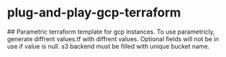 # plug-and-play-gcp-terraform

 ## Parametric terraform template for gcp instances. To use parametricly, generate diffrent values.tf with diffrent values. Optional fields will not be in use if value is null. s3 backend must be filled with unique bucket name.